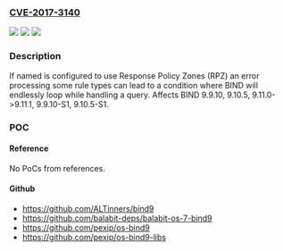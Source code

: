 ### [CVE-2017-3140](https://cve.mitre.org/cgi-bin/cvename.cgi?name=CVE-2017-3140)
![](https://img.shields.io/static/v1?label=Product&message=BIND%209&color=blue)
![](https://img.shields.io/static/v1?label=Version&message=n%2Fa&color=blue)
![](https://img.shields.io/static/v1?label=Vulnerability&message=A%20server%20is%20potentially%20vulnerable%20to%20degradation%20of%20service%20if%0A%0A%20%20%20%20the%20server%20is%20configured%20to%20use%20RPZ%2C%0A%20%20%20%20the%20server%20uses%20NSDNAME%20or%20NSIP%20policy%20rules%2C%20and%0A%20%20%20%20an%20attacker%20can%20cause%20the%20server%20to%20process%20a%20specific%20query%0A%0ASuccessful%20exploitation%20of%20this%20condition%20will%20cause%20named%20to%20enter%20a%20state%20where%20it%20continues%20to%20loop%20while%20processing%20the%20query%20without%20ever%20reaching%20an%20end%20state.%20While%20in%20this%20state%2C%20named%20repeatedly%20queries%20the%20same%20sets%20of%20authoritative%20nameservers%20and%20this%20behavior%20will%20usually%20persist%20indefinitely%20beyond%20the%20normal%20client%20query%20processing%20timeout.%20By%20triggering%20this%20condition%20multiple%20times%2C%20an%20attacker%20could%20cause%20a%20deliberate%20and%20substantial%20degradation%20in%20service.%0A%0AOperators%20of%20servers%20that%20meet%20the%20above%20conditions%201.%20and%202.%20may%20also%20accidentally%20encounter%20this%20defect%20during%20normal%20operation.%20%20It%20is%20for%20this%20reason%20that%20the%20decision%20was%20made%20to%20issue%20this%20advisory%20despite%20its%20low%20CVSS%20score.&color=brighgreen)

### Description

If named is configured to use Response Policy Zones (RPZ) an error processing some rule types can lead to a condition where BIND will endlessly loop while handling a query. Affects BIND 9.9.10, 9.10.5, 9.11.0->9.11.1, 9.9.10-S1, 9.10.5-S1.

### POC

#### Reference
No PoCs from references.

#### Github
- https://github.com/ALTinners/bind9
- https://github.com/balabit-deps/balabit-os-7-bind9
- https://github.com/pexip/os-bind9
- https://github.com/pexip/os-bind9-libs

